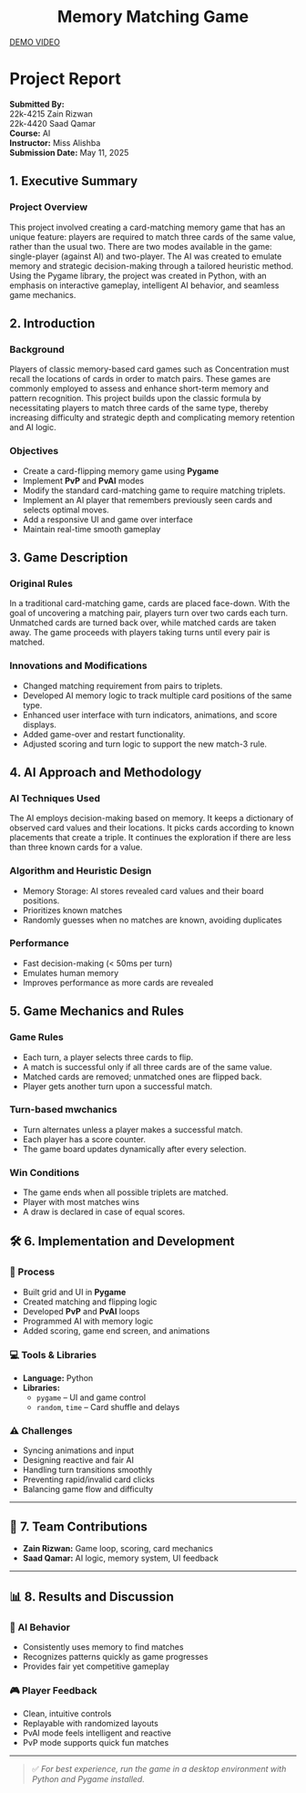 <h1 align="center">Memory Matching Game</h1>

[DEMO VIDEO](https://drive.google.com/file/d/1slfBUbUokhwk6EGT5x9ev-XgljCOci8C/view?usp=sharing)

# Project Report

**Submitted By:**  
22k-4215 Zain Rizwan  
22k-4420 Saad Qamar  
**Course:** AI  
**Instructor:** Miss Alishba  
**Submission Date:** May 11, 2025  

## 1. Executive Summary

### Project Overview

This project involved creating a card-matching memory game that has an unique feature: players are required to match three cards of the same value, rather than the usual two.  There are two modes available in the game: single-player (against AI) and two-player.  The AI was created to emulate memory and strategic decision-making through a tailored heuristic method.  Using the Pygame library, the project was created in Python, with an emphasis on interactive gameplay, intelligent AI behavior, and seamless game mechanics.

## 2. Introduction

### Background

Players of classic memory-based card games such as Concentration must recall the locations of cards in order to match pairs.  These games are commonly employed to assess and enhance short-term memory and pattern recognition.  This project builds upon the classic formula by necessitating players to match three cards of the same type, thereby increasing difficulty and strategic depth and complicating memory retention and AI logic.

### Objectives

- Create a card-flipping memory game using **Pygame**
- Implement **PvP** and **PvAI** modes
- Modify the standard card-matching game to require matching triplets.
- Implement an AI player that remembers previously seen cards and selects optimal moves.
- Add a responsive UI and game over interface
- Maintain real-time smooth gameplay


##  3. Game Description

###  Original Rules

In a traditional card-matching game, cards are placed face-down.  With the goal of uncovering a matching pair, players turn over two cards each turn.  Unmatched cards are turned back over, while matched cards are taken away.  The game proceeds with players taking turns until every pair is matched.

### Innovations and Modifications

- Changed matching requirement from pairs to triplets.
- Developed AI memory logic to track multiple card positions of the same type.
- Enhanced user interface with turn indicators, animations, and score displays.
- Added game-over and restart functionality.
- Adjusted scoring and turn logic to support the new match-3 rule.


## 4. AI Approach and Methodology

### AI Techniques Used
The AI employs decision-making based on memory.  It keeps a dictionary of observed card values and their locations.  It picks cards according to known placements that create a triple.  It continues the exploration if there are less than three known cards for a value.


### Algorithm and Heuristic Design
- Memory Storage: AI stores revealed card values and their board positions.
- Prioritizes known matches
- Randomly guesses when no matches are known, avoiding duplicates

### Performance

- Fast decision-making (< 50ms per turn)
- Emulates human memory
- Improves performance as more cards are revealed



## 5. Game Mechanics and Rules

### Game Rules

- Each turn, a player selects three cards to flip.
- A match is successful only if all three cards are of the same value.
- Matched cards are removed; unmatched ones are flipped back.
- Player gets another turn upon a successful match.

### Turn-based mwchanics

- Turn alternates unless a player makes a successful match.
- Each player has a score counter.
- The game board updates dynamically after every selection.

### Win Conditions

- The game ends when all possible triplets are matched.
- Player with most matches wins
-  A draw is declared in case of equal scores.

## 🛠️ 6. Implementation and Development

### 🔨 Process

- Built grid and UI in **Pygame**
- Created matching and flipping logic
- Developed **PvP** and **PvAI** loops
- Programmed AI with memory logic
- Added scoring, game end screen, and animations

### 💻 Tools & Libraries

- **Language:** Python
- **Libraries:**
  - `pygame` – UI and game control
  - `random`, `time` – Card shuffle and delays

### ⚠️ Challenges

- Syncing animations and input
- Designing reactive and fair AI
- Handling turn transitions smoothly
- Preventing rapid/invalid card clicks
- Balancing game flow and difficulty

---

## 👥 7. Team Contributions

- **Zain Rizwan:** Game loop, scoring, card mechanics  
- **Saad Qamar:** AI logic, memory system, UI feedback

---

## 📊 8. Results and Discussion

### 🤖 AI Behavior

- Consistently uses memory to find matches
- Recognizes patterns quickly as game progresses
- Provides fair yet competitive gameplay

### 🎮 Player Feedback

- Clean, intuitive controls
- Replayable with randomized layouts
- PvAI mode feels intelligent and reactive
- PvP mode supports quick fun matches

---

> ✅ *For best experience, run the game in a desktop environment with Python and Pygame installed.*

